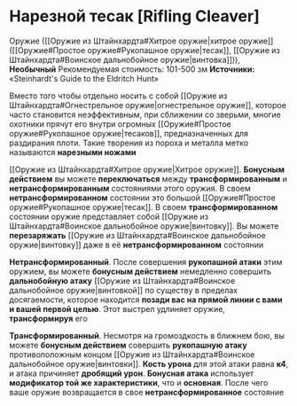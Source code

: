 # Нарезной тесак [Rifling Cleaver]

Оружие ([[Оружие из Штайнхардта#Хитрое оружие|хитрое оружие]] ([[Оружие#Простое оружие#Рукопашное оружие|тесак]], [[Оружие из Штайнхардта#Воинское дальнобойное оружие|винтовка]])), **Необычный**
Рекомендуемая стоимость: 101-500 зм
**Источники:** «Steinhardt's Guide to the Eldritch Hunt»

Вместо того чтобы отдельно носить с собой [[Оружие из Штайнхардта#Огнестрельное оружие|огнестрельное оружие]], которое часто становится неэффективным, при сближении со зверьми, многие охотники прячут его внутри огромных [[Оружие#Простое оружие#Рукопашное оружие|тесаков]], предназначенных для раздирания плоти. Такие творения из пороха и металла метко называются **нарезными ножами**

[[Оружие из Штайнхардта#Хитрое оружие|Хитрое оружие]]. **Бонусным действием** вы можете **переключаться** между **трансформированным** и **нетрансформированным** состояниями этого оружия. В своем **нетрансформированном** состоянии это большой [[Оружие#Простое оружие#Рукопашное оружие|тесак]]. В своем **трансформированном** состоянии оружие представляет собой [[Оружие из Штайнхардта#Воинское дальнобойное оружие|винтовку]]. Вы можете **перезаряжать** [[Оружие из Штайнхардта#Воинское дальнобойное оружие|винтовку]] даже в её **нетрансформированном** состоянии

**Нетрансформированный**. После совершения **рукопашной атаки** этим оружием, вы можете **бонусным действием** немедленно совершить **дальнобойную атаку** [[Оружие из Штайнхардта#Воинское дальнобойное оружие|винтовкой]] по существу в пределах досягаемости, которое находится **позади вас на прямой линии с вами и вашей первой целью**. Этот выстрел удлиняет оружие, **трансформируя** его

**Трансформированный**. Несмотря на громоздкость в ближнем бою, вы можете **бонусным действием** совершить **рукопашную атаку** противоположным концом [[Оружие из Штайнхардта#Воинское дальнобойное оружие|винтовки]]. **Кость урона** для этой атаки равна **к4**, и атака причиняет **дробящий урон**. **Бонусная атака** использует **модификатор той же характеристики**, что и **основная**. После чего ваше оружие возвращается в свое **нетрансформированное** состояние